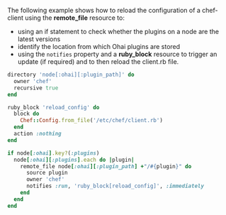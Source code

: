 The following example shows how to reload the configuration of a
chef-client using the **remote_file** resource to:

-   using an if statement to check whether the plugins on a node are the
    latest versions
-   identify the location from which Ohai plugins are stored
-   using the `notifies` property and a **ruby_block** resource to
    trigger an update (if required) and to then reload the client.rb
    file.

<!-- -->

``` ruby
directory 'node[:ohai][:plugin_path]' do
  owner 'chef'
  recursive true
end

ruby_block 'reload_config' do
  block do
    Chef::Config.from_file('/etc/chef/client.rb')
  end
  action :nothing
end

if node[:ohai].key?(:plugins)
  node[:ohai][:plugins].each do |plugin|
    remote_file node[:ohai][:plugin_path] +"/#{plugin}" do
      source plugin
      owner 'chef'
      notifies :run, 'ruby_block[reload_config]', :immediately
    end
  end
end
```